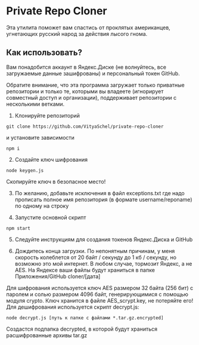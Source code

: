 # Private Repo Cloner

Эта утилита поможет вам спастись от проклятых американцев, угнетающих русский народ за действия лысого гнома.

## Как использовать?

Вам понадобится аккаунт в Яндекс.Диске (не волнуйтесь, все загружаемые данные зашифрованы) и персональный токен GitHub.

Обратите внимание, что эта программа загружает только приватные репозитории и только те, которыми вы владеете (игнорирует совместный доступ и организации), поддерживает репозитории с несколькими ветками.

1. Клонируйте репозиторий

```
git clone https://github.com/VityaSchel/private-repo-cloner
```

и установите зависимости

```
npm i
```

2. Создайте ключ шифрования

```
node keygen.js
```

Скопируйте ключ в безопасное место!

3. По желанию, добавьте исключения в файл exceptions.txt где надо прописать полное имя репозитория (в формате username/reponame) по одному на строку

4. Запустите основной скрипт

```
npm start
```

5. Следуйте инструкциям для создания токенов Яндекс.Диска и GitHub

6. Дождитесь конца загрузки. По непонятным причинам, у меня скорость колеблется от 20 байт / секунду до 1 кб / секунду, но возможно это мой интернет. В любом случае, тормозит Яндекс, а не AES. На Яндексе ваши файлы будут храниться в папке Приложения/GitHub cloner/\[дата\]

Для шифрования используется ключ AES размером 32 байта (256 бит) с паролем и солью размером 4096 байт, генерирующимися с помощью модуля crypto. Ключ хранится в файле AES_scrypt.key, не потеряйте его! Для дешифрования используется скрипт decrypt.js:

```
node decrypt.js [путь к папке с файлами *.tar.gz.encrypted]
```

Создастся подпапка decrypted, в которой будут храниться расшифрованные архивы tar.gz

